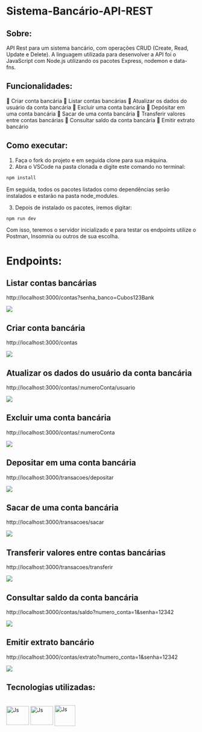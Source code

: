 # Sistema-Bancário-API-REST

## Sobre:

API Rest para um sistema bancário, com operações CRUD (Create, Read, Update e Delete). A linguagem utilizada para desenvolver a API foi o JavaScript com Node.js utilizando os pacotes Express, nodemon e data-fns.

## Funcionalidades:

🔹 Criar conta bancária
🔹 Listar contas bancárias
🔹 Atualizar os dados do usuário da conta bancária
🔹 Excluir uma conta bancária
🔹 Depósitar em uma conta bancária
🔹 Sacar de uma conta bancária
🔹 Transferir valores entre contas bancárias
🔹 Consultar saldo da conta bancária
🔹 Emitir extrato bancário

## Como executar:

1. Faça o fork do projeto e em seguida clone para sua máquina.
2. Abra o VSCode na pasta clonada e digite este comando no terminal:
```bash
npm install
```
  Em seguida, todos os pacotes listados como dependências serão instalados e estarão na pasta node_modules.
  
3. Depois de instalado os pacotes, iremos digitar:
```bash
npm run dev
```
Com isso, teremos o servidor inicializado e para testar os endpoints utilize o Postman, Insomnia ou outros de sua escolha.

# Endpoints:

## Listar contas bancárias
http://localhost:3000/contas?senha_banco=Cubos123Bank

![](img/listar-contas.PNG)

## Criar conta bancária 
http://localhost:3000/contas

![](img/criar-conta.PNG)

## Atualizar os dados do usuário da conta bancária
http://localhost:3000/contas/:numeroConta/usuario

![](img/atualizar-conta.PNG)

## Excluir uma conta bancária
http://localhost:3000/contas/:numeroConta

![](img/excluir-conta.PNG)

## Depositar em uma conta bancária
http://localhost:3000/transacoes/depositar

![](img/depositar.PNG)

## Sacar de uma conta bancária 
http://localhost:3000/transacoes/sacar

![](img/sacar.PNG)

## Transferir valores entre contas bancárias
http://localhost:3000/transacoes/transferir

![](img/transferir.PNG)

## Consultar saldo da conta bancária
http://localhost:3000/contas/saldo?numero_conta=1&senha=12342

![](img/saldo.PNG)

## Emitir extrato bancário
http://localhost:3000/contas/extrato?numero_conta=1&senha=12342

![](img/extrato.PNG)

## Tecnologias utilizadas:

<div style="display: inline_block"></br>
  <div style="display: inline_block">
  <img align="center" alt="Js" height="50" width="60" src="https://raw.githubusercontent.com/devicons/devicon/master/icons/javascript/javascript-plain.svg">
  <img align="center" alt="Js" height="50" width="60" src="https://cdn.jsdelivr.net/gh/devicons/devicon/icons/nodejs/nodejs-original.svg" />
  <img align="center" alt="Js" height="55" width="55" src="https://seeklogo.com/images/P/postman-logo-0087CA0D15-seeklogo.com.png">                 
</div>
